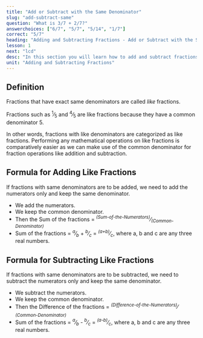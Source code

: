 ```yaml
---
title: "Add or Subtract with the Same Denominator"
slug: "add-subtract-same"
question: "What is 3/7 + 2/7?"
answerchoices: ["6/7", "5/7", "5/14", "1/7"]
correct: "5/7"
heading: "Adding and Subtracting Fractions - Add or Subtract with the Same Denominator"
lesson: 1
next: "lcd"
desc: "In this section you will learn how to add and subtract fractions with the same denominator"
unit: "Adding and Subtracting Fractions"
---
```


## Definition

Fractions that have exact same denominators are called _like_ fractions.

Fractions such as <sup>1</sup>&frasl;<sub>5</sub> and <sup>4</sup>&frasl;<sub>5</sub> are like fractions because they have a common denominator 5.

In other words, fractions with like denominators are categorized as like fractions. Performing any mathematical operations on like fractions is comparatively easier as we can make use of the common denominator for fraction operations like addition and subtraction.

## Formula for Adding Like Fractions

If fractions with same denominators are to be added, we need to add the numerators only and keep the same denominator.

- We add the numerators.
- We keep the common denominator.
- Then the Sum of the fractions = _<sup>(Sum-of-the-Numerators)</sup>_&frasl;_<sub>(Common-Denominator)</sub>_
- Sum of the fractions = _<sup>a</sup>_&frasl;_<sub>b</sub>_ + _<sup>b</sup>_&frasl;_<sub>c</sub>_ = _<sup>(a+b)</sup>_&frasl;_<sub>c</sub>_, where a, b and c are any three real numbers.

## Formula for Subtracting Like Fractions

If fractions with same denominators are to be subtracted, we need to subtract the numerators only and keep the same denominator.

- We subtract the numerators.
- We keep the common denominator.
- Then the Difference of the fractions = _<sup>(Difference-of-the-Numerators)</sup>_&frasl;_<sub>(Common-Denominator)</sub>_
- Sum of the fractions = _<sup>a</sup>_&frasl;_<sub>b</sub>_ - _<sup>b</sup>_&frasl;_<sub>c</sub>_ = _<sup>(a-b)</sup>_&frasl;_<sub>c</sub>_, where a, b and c are any three real numbers.
